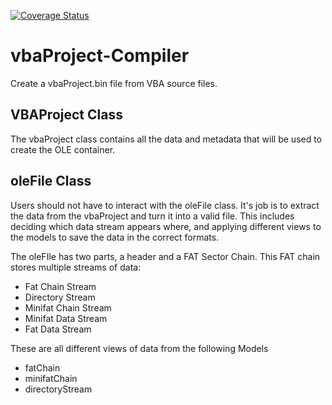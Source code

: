 [![Coverage Status](https://coveralls.io/repos/github/Beakerboy/vbaProject-Compiler/badge.svg?branch=main)](https://coveralls.io/github/Beakerboy/vbaProject-Compiler?branch=main)
# vbaProject-Compiler
Create a vbaProject.bin file from VBA source files.


## VBAProject Class

The vbaProject class contains all the data and metadata that will be used to create the OLE container.


## oleFile Class

Users should not have to interact with the oleFile class. It's job is to extract the data from the vbaProject and turn it into a valid file. This includes deciding which data stream appears where, and applying different views to the models to save the data in the correct formats.

The oleFIle has two parts, a header and a FAT Sector Chain. This FAT chain stores multiple streams of data:
* Fat Chain Stream
* Directory Stream
* Minifat Chain Stream
* Minifat Data Stream
* Fat Data Stream

These are all different views of data from the following Models

* fatChain
* minifatChain
* directoryStream

